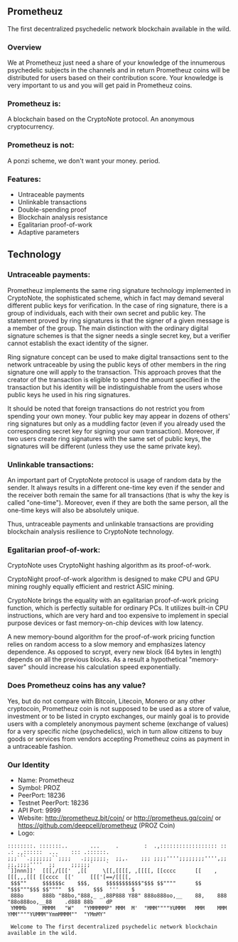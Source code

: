 ## Prometheuz
The first decentralized psychedelic network blockchain available in the wild.


### Overview
We at Prometheuz just need a share of your knowledge of the innumerous psychedelic subjects in the channels and in return Prometheuz coins will be distributed for users based on their contribution score. Your knowledge is very important to us and you will get paid in Prometheuz coins.


### Prometheuz is:
A blockchain based on the CryptoNote protocol. An anonymous cryptocurrency.


### Prometheuz is not:
A ponzi scheme, we don't want your money. period.


### Features:
- Untraceable payments
- Unlinkable transactions
- Double-spending proof
- Blockchain analysis resistance
- Egalitarian proof-of-work
- Adaptive parameters


## Technology

### Untraceable payments:
Prometheuz implements the same ring signature technology implemented in CryptoNote, the sophisticated scheme, which in fact may demand several different public keys for verification. In the case of ring signature, there is a group of individuals, each with their own secret and public key. The statement proved by ring signatures is that the signer of a given message is a member of the group. The main distinction with the ordinary digital signature schemes is that the signer needs a single secret key, but a verifier cannot establish the exact identity of the signer.

Ring signature concept can be used to make digital transactions sent to the network untraceable by using the public keys of other members in the ring signature one will apply to the transaction. This approach proves that the creator of the transaction is eligible to spend the amount specified in the transaction but his identity will be indistinguishable from the users whose public keys he used in his ring signatures.

It should be noted that foreign transactions do not restrict you from spending your own money. Your public key may appear in dozens of others' ring signatures but only as a muddling factor (even if you already used the corresponding secret key for signing your own transaction). Moreover, if two users create ring signatures with the same set of public keys, the signatures will be different (unless they use the same private key).

### Unlinkable transactions:
An important part of CryptoNote protocol is usage of random data by the sender. It always results in a different one-time key even if the sender and the receiver both remain the same for all transactions (that is why the key is called "one-time"). Moreover, even if they are both the same person, all the one-time keys will also be absolutely unique.

Thus, untraceable payments and unlinkable transactions are providing blockchain analysis resilience to CryptoNote technology.

### Egalitarian proof-of-work:
CryptoNote uses CryptoNight hashing algorithm as its proof-of-work.

CryptoNight proof-of-work algorithm is designed to make CPU and GPU mining roughly equally efficient and restrict ASIC mining.

CryptoNote brings the equality with an egalitarian proof-of-work pricing function, which is perfectly suitable for ordinary PCs. It utilizes built-in CPU instructions, which are very hard and too expensive to implement in special purpose devices or fast memory-on-chip devices with low latency.

A new memory-bound algorithm for the proof-of-work pricing function relies on random access to a slow memory and emphasizes latency dependence. As opposed to scrypt, every new block (64 bytes in length) depends on all the previous blocks. As a result a hypothetical "memory-saver" should increase his calculation speed exponentially.


### Does Prometheuz coins has any value?
Yes, but do not compare with Bitcoin, Litecoin, Monero or any other cryptocoin, Prometheuz coin is not supposed to be used as a store of value, investment or to be listed in crypto exchanges, our mainly goal is to provide users with a completely anonymous payment scheme (exchange of values) for a very specific niche (psychedelics), wich in turn allow citizens to buy goods or services from vendors accepting Prometheuz coins as payment in a untraceable fashion.


### Our Identity
- Name: Prometheuz
- Symbol: PROZ
- PeerPort: 18236
- Testnet PeerPort: 18236
- API Port: 9999
- Website: http://prometheuz.bit/coin/ or http://prometheus.gq/coin/ or https://github.com/deepcell/prometheuz (PROZ Coin)
- Logo:
```
::::::::. :::::::..       ...     .        :  .,:::::::::::::::::: ::   .: .,::::::  ...    ::: .::::::.
;;;```.;;;;;;;``;;;;   .;;;;;;;.  ;;,.    ;;; ;;;;'''';;;;;;;;'''',;;   ;;,;;;;''''  ;;     ;;;;;;`    `
`]]nnn]]'  [[[,/[[['  ,[[     \[[,[[[[, ,[[[[, [[cccc      [[    ,[[[,,,[[[ [[cccc  [['     [[['[==/[[[[,
 $$$""     $$$$$$c    $$$,     $$$$$$$$$$$"$$$ $$""""      $$    "$$$"""$$$ $$""""  $$      $$$  '''    $
 888o      888b "88bo,"888,_ _,88P888 Y88" 888o888oo,__    88,    888   "88o888oo,__88    .d888 88b    dP
 YMMMb     MMMM   "W"   "YMMMMMP" MMM  M'  "MMM""""YUMMM   MMM    MMM    YMM""""YUMMM"YmmMMMM""  "YMmMY"
 
 Welcome to The first decentralized psychedelic network blockchain available in the wild.
```
